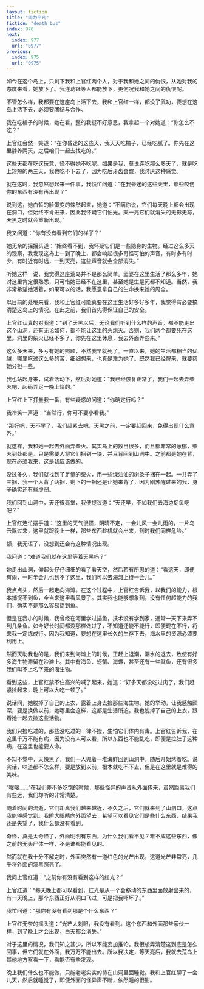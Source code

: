 ```yaml
---
layout: fiction
title: "同为平凡"
fiction: "death_bus"
index: 976
next:
  index: 977
  url: "0977"
previous:
  index: 975
  url: "0975"
---
```

如今在这个岛上，只剩下我和上官红两个人，对于我和她之间的仇恨，从她对我的态度来看，她放下了。我连葛钰等人都能放下，更何况我和她之间的仇恨呢。

不管怎么样，我都要在这座岛上活下去，我和上官红一样，都没了武功，要想在这岛上活下去，必须要团结与合作。

我在吃橘子的时候，她在看，整的我挺不好意思，我拿起一个对她道：“你怎么不吃？”

上官红会然一笑道：“在你昏迷的这些天，我天天吃橘子，已经吃腻了。你先在这里静养两天，之后咱们一起去找吃的。”

这些天都在吃这玩意，怪不得她不吃呢。如果是我，莫说连吃那么多天了，就是吃上短短的两三天，我也吃不下去了，因为吃后牙齿会酸，我讨厌这种感觉。

就在这时，我忽然想起来一件事，我慌忙问道：“在我昏迷的这些天里，那些咬伤你的东西有没有再出现？”

说到这，她白皙的脸蛋变的悚然起来，她道：“不瞒你说，它们每天晚上都会出现在洞口，但始终不肯进来，因此我怀疑它们怕光。天一亮它们就消失的无影无踪，天黑之时就会重新出现。”

我又问道：“你有没有看到它们的样子？”

她无奈的摇摇头道：“始终看不到，我怀疑它们是一些隐身的生物。经过这么多天的观察，我发现这岛上一到了晚上，都会响起很多奇怪可怕的声音，有时多有时少，有时近有时远，一到天亮，这些声音就会全部消失。”

听她这样一说，我觉得这座荒岛并不是那么简单。孟婆在这里生活了那么多年，她对这里肯定很熟悉，只可惜她已经不在这里，甚至她是生是死都不知道。当然，我非常希望她活着，如果可以的话，我愿意拿自己的生命换来她的周全。

以目前的处境来看，我和上官红可能真要在这里生活好多好多年，我觉得有必要搞清楚这岛上的情况。在此之前，我们首先得保证自己的安全。

上官红认真的对我道：“到了天黑以后，无论我们听到什么样的声音，都不能走出这个山洞，还有无论如何，都不能让这里的火熄灭。否则，我们两个都要死在这里。洞里的柴火已经不多了，你先在这里休息，我去外面弄些来。”

这么多天来，多亏有她的照顾，不然我早就死了。一直以来，她的生活都相当的优越，哪里吃过这么多的苦，细细想来，也真是难为她了。既然我已经醒来，就要帮她分担一些。

我也站起身来，试着活动下，然后对她道：“我已经恢复正常了，我们一起去弄柴火吧，起码弄足一晚上烧的。”

上官红上下打量我一番，有些疑惑的问道：“你确定行吗？”

我冷笑一声道：“当然行，你可不要小看我。”

“那好吧，天不早了，我们赶紧去吧，天黑之前，一定要赶回来，免得出现什么意外。”

就这样，我和她一起去外面弄柴火。其实岛上的数目很多，而且都非常的葱郁，柴火到处都是。只是需要人将它们捆到一块，并且背回到山洞中。之前都是她在背，现在必须我来，这是我应该做的。

没过多久，我们就找到了足量的柴火，用一些绿油油的树条子捆在一起。一共弄了三捆，我一个人背了两捆，剩下的一捆还是让她来背了，因为刚苏醒过来的我，身子确实还有些虚弱。

我们回到山洞中，天还很亮堂，我便提议道：“天还早，不如我们去海边捉鱼吃吧？”

上官红连忙摆手道：“这里的天气很怪，阴晴不定，一会儿风一会儿雨的，一片乌云飘过来，这里就跟晚上一样，那些东西趁机就会出来，到时我们同样危险。”

额，我无语了，没想到还会有这种情况出现。

我问道：“难道我们就在这里等着天黑吗？”

她走出山洞，仰起头仔仔细细的看了看天空，然后若有所思的道：“看这天，即便有雨，一时半会儿也到不了这里，我们可以去海滩上待一会儿。”

我点点头，然后一起走向海滩。在这个过程中，上官红告诉我，以我们的能力，根本捕捉不到鱼，全当来这里看风景了。其实我也能够想象到，没有任何超能力的我们，确实不是那么容易捉到鱼。

但是在我小的时候，我曾经在河里学过插鱼，技术没有学到家，通常一天下来弄不到几条鱼。如今好长时间都没那样做过了，不知道还能不能行，即便现在不行，将来我一定练成行。因为我知道，要想在这里长久的生存下去，海水里的资源必须要利用上。

然而天助我也的是，我们来到海滩上的时候，正赶上退潮，潮水的退去，致使有好多海生物滞留在沙滩上。其中有海鱼、螃蟹、海螺，甚至还有一些鱿鱼，还有很多我们叫不上名字来的海生物。

看到这些，上官红禁不住高兴的喊了起来，她道：“好多天都没吃过肉了，我们赶紧捡起来，晚上可以大吃一顿了。”

说话间，她脱掉了自己的上衣，露着上身去捡那些海生物。她的举动，让我感触颇深，要是换做以前，她哪里会这样，这都是生活所迫。我也脱掉了自己的上衣，跟着她一起去捡这些活物。

我们只捡吃过的，那些没吃过的一律不捡，生怕它们体内有毒。上官红告诉我，在这里千万不能有病，因为没有人可以看，所以东西也不能乱吃，即便是拉肚子这种病，在这里也能要人命。

不知不觉中，天快黑了，我们一人兜着一堆海鲜回到山洞中，随后开始烤着吃。说实话，味道都不怎么样，要是放到以前，根本就吃不下去，但是在这里就是难得的美味。

“嗖嗖……”在我们差不多吃饱的时候，那些怪异的声音从外面传来，虽然距离我们有些远，我们却听的非常清楚。

随着时间的流逝，它们距离我们越来越近，不久之后，它们就来到了山洞口，这点我能够感觉到。我瞪大眼睛向外面望去，希望可以看见它们是些什么东西，结果我还是失望了，我什么都没有看到。

奇怪，真是太奇怪了，外面明明有东西，为什么我们看不见？难不成这些东西，像之前的无头尸体一样，不是谁都能看见的。

然而就在我十分不解之时，外面突然有一道红色的光芒出现，这道光芒非常亮，几乎将外面的漆黑照亮了。

我问上官红道：“之前你有没有看到这样的红光？”

上官红道：“每天晚上都可以看到，红光是从一个会移动的东西里面放射出来的，有一天晚上，那个东西正好从洞口飞过，可是把我吓坏了。”

我忙问道：“那你有没有看到那是个什么东西？”

上官红无奈的摇头道：“光芒太刺眼，我没有看到。这个东西和外面那些家伙一样，到了晚上才会出现，白天都会消失。”

对于这里的情况，我们知之甚少，所以不能妄加推论。我很想弄清楚这到底是怎么回事，但它们就在外面，我万万不能出去。所以我决定，等天亮后，我就去荒岛上其他地方察看一下，看能否有些发现。

晚上我们什么也不能做，只能老老实实的待在山洞里面睡觉。我和上官红聊了一会儿天，然后就睡觉了，即便外面的怪异声不断，依然睡的很酣。